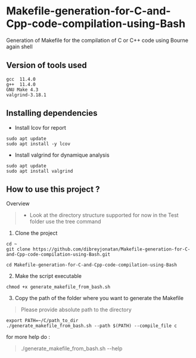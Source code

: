 # Makefile-generation-for-C-and-Cpp-code-compilation-using-Bash
Generation of Makefile for the compilation of C or C++ code using Bourne again shell 
## Version of tools used 
```
gcc  11.4.0
g++  11.4.0
GNU Make 4.3
valgrind-3.18.1
```
## Installing dependencies
- Install lcov for report 
```
sudo apt update
sudo apt install -y lcov
```
- Install valgrind for dynamique analysis
```
sudo apt update
sudo apt install valgrind
```
## How to use this project ? 
Overview 
> * Look at the directory structure supported for now in the Test folder 
use the tree command 
1. Clone the project 
```
cd ~
git clone https://github.com/dibreyjonatan/Makefile-generation-for-C-and-Cpp-code-compilation-using-Bash.git

cd Makefile-generation-for-C-and-Cpp-code-compilation-using-Bash

```
2. Make the script executable
```
chmod +x generate_makefile_from_bash.sh
```
3. Copy the path of the folder where you want to generate the Makefile
> Please provide absolute path to the directory 
 ```
 export PATH=~/C/path_to_dir
 ./generate_makefile_from_bash.sh --path $(PATH) --compile_file c

 ```
 for more help do :
 > ./generate_makefile_from_bash.sh --help